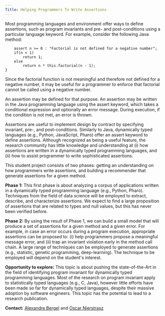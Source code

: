 ```yaml
---
Title: Helping Programmers To Write Assertions
---
```


Most programming languages and environment offer ways to define assertions, such as program invariants and pre- and post-conditions using a particular language keyword. For example, consider the following Java method:
```public int factorial(int n) {
    assert n >= 0 : "Factorial is not defined for a negative number";
    if(n < 1)
        return 1;
    else
        return n * this.factorial(n - 1);
}
```
Since the factorial function is not meaningful and therefore not defined for a negative number, it may be useful for a programmer to enforce that factorial cannot be called using a negative number.

An assertion may be defined for that purpose. An assertion may be written in the Java programming language using the assert keyword, which takes a conditional expression and optionally an error message. During execution, if the condition is not met, an error is thrown. 

Assertions are useful to implement design by contract by specifying invariant, pre-, and post-conditions. Similarly to Java, dynamically typed languages (e.g., Python, JavaScript, Pharo) offer an assert keyword to define assertions. Although recognized as being a useful feature, the research community has little knowledge and understanding at (i) how assertions are written in a dynamically typed programming languages, and (ii) how to assist programmer to write sophisticated assertions.

This student project consists of two phases: getting an understanding on how programmers write assertions, and building a recommender that generate assertions for a given method.

**Phase 1:** This first phase is about analyzing a corpus of applications written in a dynamically typed programming language (e.g., Python, Pharo). Techniques from the field of data science will be employed to extract, describe, and characterize assertions. We expect to find a large proposition of assertions that are related to types and null values, but this has never been verified before.

**Phase 2:** By using the result of Phase 1, we can build a small model that will produce a set of assertions for a given method and a given error. For example, in case an error occurs during a program execution, appropriate assertions can be proposed to: (i) help programmers propose a meaningful message error, and (ii) trap an invariant violation early in the method call chain. A large range of techniques can be employed to generate assertions (e.g., statistic, genetic programming, deep-learning). The technique to be employed will depend on the student's interest.

**Opportunity to explore:** This topic is about pushing the state-of-the-Art in the field of identifying program invariant for dynamically typed programming languages. Most of the research on program invariant apply to statistically typed languages (e.g., C, Java), however little efforts have been made so far for dynamically typed languages, despite their massive adoption by software engineers. This topic has the potential to lead to a research publication.

**Contact:** [Alexandre Bergel](http://bergel.eu) and [Oscar Nierstrasz](%base_url%/staff/oscar)

